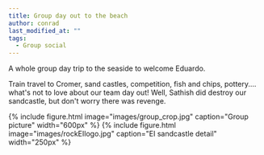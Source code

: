 ```yaml
---
title: Group day out to the beach
author: conrad
last_modified_at: ""
tags:
  - Group social
---
```

<!-- excerpt start -->
A whole group day trip to the seaside to welcome Eduardo.
<!-- excerpt end -->
Train travel to Cromer, sand castles, competition, fish and chips, pottery.... what's not to love about our team day out! Well, Sathish did destroy our sandcastle, but don't worry there was revenge.

{%
  include figure.html
  image="images/group_crop.jpg"
  caption="Group picture"
  width="600px"
%}
{%
  include figure.html
  image="images/rockEIlogo.jpg"
  caption="EI sandcastle detail"
  width="250px"
%}
